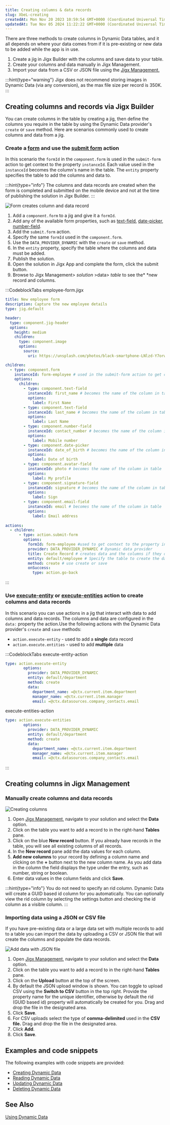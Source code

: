 ```yaml
---
title: Creating columns & data records
slug: XbeL-creating
createdAt: Mon Nov 20 2023 10:59:54 GMT+0000 (Coordinated Universal Time)
updatedAt: Tue Nov 05 2024 11:22:22 GMT+0000 (Coordinated Universal Time)
---
```


There are three methods to create columns in Dynamic Data tables, and it all depends on where your data comes from if it is pre-existing or new data to be added while the app is in use.

1. Create a jig in Jigx Builder with the columns and save data to your table.
2. Create your columns and data manually in Jigx Management.
3. Import your data from a CSV or JSON file using the <a href="https://manage.jigx.com" target="_blank">Jigx Management.</a>

:::hint{type="warning"}
Jigx does not recommend storing images in Dynamic Data (via any conversion), as the max file size per record is 350K.
:::

## Creating columns and records via Jigx Builder

You can create columns in the table by creating a jig, then define the columns you require in the table by using the Dynamic Data provider's `create` or `save` method.
Here are scenarios commonly used to create columns and data from a jig.

### **Create a **[**form**](https://docs.jigx.com/examples/form)** and use the **[**submit form**](https://docs.jigx.com/examples/submit-form)** action**&#x20;

In this scenario the `formId` in the `component.form` is used in the `submit-form` action to get context to the property `instanceId`. Each value used in the `instanceId` becomes the column's name in the table. The `entity` property specifies the table to add the columns and data to.

:::hint{type="info"}
The columns and data records are created when the form is completed and submitted on the mobile device and not at the time of publishing the solution in Jigx Builder.
:::

![Form creates column and data record](https://archbee-image-uploads.s3.amazonaws.com/x7vdIDH6-ScTprfmi2XXX/jjL4vN_lEb3UbFsv42yPN_dd-column-form.png "Form creates column and data record")

1. Add a `component.form` to a jig and give it a `formId`.
2. Add any of the available form properties, such as [text-field](), [date-picker](), [number-field]().
4. Add the `submit.form` action.
5. Specify the same `formId` used in the `component.form`.
6. Use the `DATA_PROVIDER_DYNAMIC` with the `create` or `save` method.
7. In the `entity` property, specify the table where the columns and data must be added.
8. Publish the solution.
9. Open the solution in Jigx App and complete the form, click the submit button.
10. Browse to Jigx Management> *solution* >data> *table* to see the* *new record and columns.

:::CodeblockTabs
employee-form.jigx

```yaml
title: New employee form
description: Capture the new employee details 
type: jig.default

header:
  type: component.jig-header
  options:
    height: medium
    children:
      type: component.image
      options:
        source:
          uri: https://unsplash.com/photos/black-smartphone-LNlzd-Y7orw

children:
  - type: component.form
    instanceId: form-employee # used in the submit-form action to get context to the property instanceId
    options:
      children:
        - type: component.text-field
          instanceId: first_name # becomes the name of the column in table
          options:
            label: First Name
        - type: component.text-field
          instanceId: last_name # becomes the name of the column in table
          options:
            label: Last Name
        - type: component.number-field
          instanceId: contact_number # becomes the name of the column in table
          options:
            label: Mobile number
        - type: component.date-picker
          instanceId: date_of_birth # becomes the name of the column in table
          options:
            label: Date of birth
        - type: component.avatar-field 
          instanceId: photo # becomes the name of the column in table
          options:
            label: My profile
        - type: component.signature-field
          instanceId: signature # becomes the name of the column in table
          options:
            label: Sign 
        - type: component.email-field
          instanceId: email # becomes the name of the column in table
          options:
            label: Email address
      
actions:
  - children: 
      - type: action.submit-form
        options:
          formId: form-employee #used to get context to the property instanceIds
          provider: DATA_PROVIDER_DYNAMIC # Dynamic data provider
          title: Create Record # creates data and the columns if they do not already exist 
          entity: default/employee # Specify the table to create the data and columns in
          method: create # use create or save
          onSuccess: 
            type: action.go-back
```
:::

### Use [execute-entity]() or [execute-entities]() action to create columns and data records

In this scenario you can use actions in a jig that interact with data to add columns and data records. The columns and data are configured in the `data:` property the action.Use the following actions with the Dynamic Data provider's `create` and `save` methods:

- `action.execute-entity` - used to add a **single** data record
- `action.execute.entities` - used to add **multiple** data

:::CodeblockTabs
execute-entity-action

```yaml
type: action.execute-entity
        options:
          provider: DATA_PROVIDER_DYNAMIC
          entity: default/department
          method: create
          data:
            department_name: =@ctx.current.item.department
            manager_name: =@ctx.current.item.manager
            email: =@ctx.datasources.company_contacts.email
```

execute-entities-action

```yaml
type: action.execute-entities
        options:
          provider: DATA_PROVIDER_DYNAMIC
          entity: default/department
          method: create
          data:
            department_name: =@ctx.current.item.department
            manager_name: =@ctx.current.item.manager
            email: =@ctx.datasources.company_contacts.email
```
:::

## Creating columns in Jigx Management

### Manually create columns and data records

![Creating columns](https://archbee-image-uploads.s3.amazonaws.com/x7vdIDH6-ScTprfmi2XXX/-v-otw_CzhfHNQXOJf403_dd-column-mngt.gif "Creating columns")

1. Open [Jigx Management](<./../../../../Administration/Management Overview.md>), navigate to your solution and select the **Data** option.
2. Click on the table you want to add a record to in the right-hand **Tables** pane.
3. Click on the blue **New record** button. If you already have records in the table, you will see all existing columns of all records.
4. In the **New record** pane add the data values for each column.
5. **Add new columns** to your record by defining a column name and clicking on the **+** button next to the new column name. As you add data in the column the field displays the type under the entry, such as number, string or boolean.
6. Enter data values in the column fields and click **Save**.

:::hint{type="info"}
You do not need to specify an rid column. Dynamic Data will create a GUID based id column for you automatically. You can optionally view the rid column by selecting the settings button and checking the id column as a visible column.
:::

### Importing data using a JSON or CSV file

If you have pre-existing data or a large data set with multiple records to add to a table you can import the data by uploading a CSV or JSON file that will create the columns and populate the data records.

![Add data with JSON file](https://archbee-image-uploads.s3.amazonaws.com/x7vdIDH6-ScTprfmi2XXX/VxJ6gOJHXhZK-UOxQvsf9_dd-addjson.gif "Add data with JSON file")

1. Open [Jigx Management](<./../../../../Administration/Management Overview.md>), navigate to your solution and select the **Data** option.
2. Click on the table you want to add a record to in the right-hand **Tables** pane.
3. Click on the **Upload** button at the top of the screen.
4. By default the JSON upload window is shown. You can toggle to upload CSV using the **Switch to CSV** button in the top right. Provide the property name for the unique identifier, otherwise by default the rid (GUID based id) property will automatically be created for you. Drag and drop the file in the designated area.
5. Click **Save**.
6. For CSV uploads select the type of **comma-delimited** used in the **CSV file.** Drag and drop the file in the designated area.
7. Click **Add**.
8. Click **Save**.

## Examples and code snippets

The following examples with code snippets are provided:

- [Creating Dynamic Data]()
- [Reading Dynamic Data]()
- [Updating Dynamic Data]()
- [Deleting Dynamic Data]()

## See Also

[Using Dynamic Data](<./Using Dynamic Data.md>)
